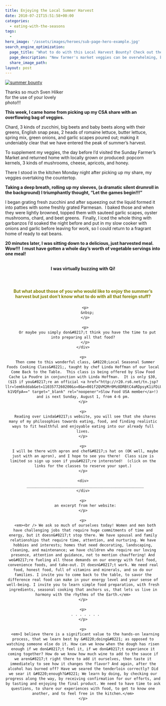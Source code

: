 ```yaml
---
title: Enjoying the Local Summer Harvest
date: 2010-07-21T15:51:58+00:00
categories:
  - eating-with-the-seasons
tags:
  -
hero_image: '/assets/images/heroes/sub-page-hero-example.jpg'
search_engine_optimization:
  page_title: "What to do with this Local Harvest Bounty? Check out these local resources."
  page_description: "New farmer's market veggies can be overwhelming, but there's local resources that can help you figure out what to do with all your amazing bounty! "
  share_image_path:
layout: post
---
```

<div id="attachment_3583" style="width: 201px" class="wp-caption alignleft">
  <a href="/assets/images/wp-content/uploads/2010/07/vegetables-3386212_1920.jpg"><img class=" wp-image-3583" src="/assets/images/wp-content/uploads/2010/07/vegetables-3386212_1920-150x100.jpg" alt="summer bounty" width="191" height="127" srcset="/assets/images/wp-content/uploads/2010/07/vegetables-3386212_1920-150x100.jpg 150w, /assets/images/wp-content/uploads/2010/07/vegetables-3386212_1920-300x200.jpg 300w, /assets/images/wp-content/uploads/2010/07/vegetables-3386212_1920-768x511.jpg 768w, /assets/images/wp-content/uploads/2010/07/vegetables-3386212_1920-1024x682.jpg 1024w" sizes="(max-width: 191px) 100vw, 191px" /></a>
  
  <p class="wp-caption-text">
    Thanks so much Sven Hilker for the use of your lovely photo!!!
  </p>
</div>

<p style="text-align: left;">
  <strong>This week, I came home from picking up my CSA share with an overflowing bag of veggies.</strong>
</p>

<p style="text-align: left;">
  Chard, 3 kinds of zucchini, big beets and baby beets along with their greens, English snap peas, 2 heads of romaine lettuce, butter lettuce, spring mix, green onions, and garlic scapes poured out; making it undeniably clear that we have entered the peak of summer&#8217;s harvest.
</p>

<p style="text-align: left;">
  To supplement my veggies, the day before I&#8217;d visited the Sunday Farmer&#8217;s Market and returned home with locally grown or produced: popcorn kernels, 3 kinds of mushrooms, cheese, apricots, and honey.
</p>

There I stood in the kitchen Monday night after picking up my share, my veggies overtaking the countertop.

**Taking a deep breath, rolling up my sleeves, (a dramatic silent drumroll in the background) I triumphantly thought, &#8220;Let the games begin!!!&#8221;** 

I began grating fresh zucchini and after squeezing out the liquid formed it into patties with some freshly grated Parmesan.  I baked those and when they were lightly browned, topped them with sauteed garlic scapes, oyster mushrooms, chard, and beet greens.  Finally, I iced the whole thing with garbanzos I&#8217;d soaked the night before and put in my slow cooker with onions and garlic before leaving for work, so I could return to a fragrant home of ready to eat beans.

**20 minutes later, I was sitting down to a delicious, just harvested meal.  Wow!!!  I must have gotten a whole day&#8217;s worth of vegetable servings into one meal!** 

<div style="text-align: center;">
  <strong><br /> I was virtually buzzing with Qi!</strong>
</div>

<div style="text-align: center;">
  <h4 style="text-align: left;">
    <span style="color: #808000;"><strong> </strong></span>
  </h4>
  
  <div style="text-align: left;">
    <div style="text-align: center;">
      <h4>
        <span style="color: #808000;"><strong>But what about those of you who would like to enjoy the summer&#8217;s harvest but just don&#8217;t know what to do with all that foreign stuff?</strong></span>
      </h4>
      
      <p>
        &nbsp;
      </p>
      
      <p>
        Or maybe you simply don&#8217;t think you have the time to put into preparing all that food?
      </p>
    </div>
    
    <p>
      Then come to this wonderful class, &#8220;Local Seasonal Summer Foods Cooking Class&#8221;, taught by chef Linda Hoffman of our local Come Back to the Table.  This class is being offered by Slow Food Cache La Poudre in conjunction with Linda Hoffman.  It is only $30, ($15 if you&#8217;re an official <a href="http://r20.rs6.net/tn.jsp?llr=lem6kddab&et=1103577260200&s=0&e=001f2QVM2Mr0Mz8DRBtC4aRDpsyK1iFDiUPUECiQeJwecq0cmw3rFYkZKqXBhh4zwR3yvVfSbUuNYBJ5E3PTiKN3WmBMEYzwl07DSRfwMLdCENUTn-k1VQfpA==" target="_blank" rel="noopener">Slow Food USA member</a>!) and is next Sunday, August 1, from 4-6 pm.
    </p>
    
    <p>
      Reading over Linda&#8217;s website, you will see that she shares many of my philosophies towards eating, food, and finding realistic ways to fit healthful and enjoyable eating into our already full lives.
    </p>
    
    <p>
      I will be there with apron and chef&#8217;s hat on (OK well, maybe just with an apron), and I hope to see you there!  Class size is limited so sign up soon if you&#8217;re interested!  (click on the links for the classes to reserve your spot.)
    </p>
    
    <div>
      _____________________________________________________
    </div>
    
    <p>
      an excerpt from her website:
    </p>
    
    <p>
      <em><br /> We ask so much of ourselves today! Women and men both have challenging jobs that require huge commitments of time and energy, but it doesn&#8217;t stop there. We have spousal and family relationships that require time, attention, and nurturing. We have hobbies and interests; homes that need decorating, landscaping, cleaning, and maintenance; we have children who require our loving presence, attention and guidance, not to mention chauffering! And we&#8217;re fueling all those demands on our energy with fast food, convenience foods, and take-out. It doesn&#8217;t work. We need real food, honest food, full of vitamins and minerals, and so do our families. I invite you to come back to the table, to savor the difference real food can make in your energy level and your sense of well-being. I invite you to learn simple food preparation, with fresh ingredients, seasonal cooking that anchors us, that lets us live in harmony with the rhythms of the Earth.</em>
    </p>
    
    <p>
      . . . . . . .
    </p>
    
    <p>
      <em>I believe there is a significant value to the hands-on learning process, that we learn best by &#8220;doing&#8221; as opposed to watching someone else do it. How can we know when the dough has risen enough if we don&#8217;t feel it, if we don&#8217;t experience it coming together? How do we know how much wine to add to the sauce if we aren&#8217;t right there to add it ourselves, then taste it immediately to see how it changes the flavor? And again, after the alcohol has burned off? Have we seared the tenderloin correctly? Did we sear it &#8220;enough?&#8221; We learn by doing, by checking our progress along the way, by receiving confirmation for our efforts, and by tasting and enjoying the final product. We need to have time to ask questions, to share our experiences with food, to get to know one another, and to feel free in the kitchen.</em>
    </p>
  </div>
</div>